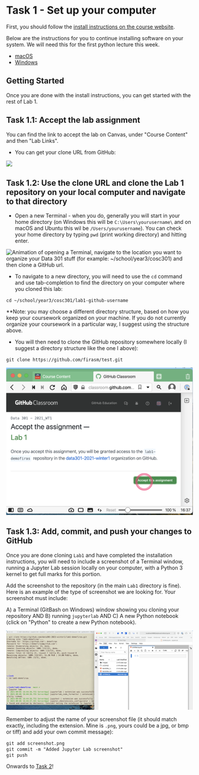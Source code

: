 # Task 1 - Set up your computer

First, you should follow the [install instructions on the course website](https://firas.moosvi.com/courses/cosc301/2022_WT1/notes/setup/stack.html#).

Below are the instructions for you to continue installing software on your system. We will need this for the first python lecture this week.

- [macOS](https://firas.moosvi.com/courses/cosc301/2022_WT1/notes/setup/install_ds_stack_mac.html)
- [Windows](https://firas.moosvi.com/courses/cosc301/2022_WT1/notes/setup/install_ds_stack_windows.html)

## Getting Started

Once you are done with the install instructions, you can get started with the rest of Lab 1.

## Task 1.1: Accept the lab assignment
You can find the link to accept the lab on Canvas, under "Course Content" and then "Lab Links".

- You can get your clone URL from GitHub:

![](cloneURL.png)

## Task 1.2: Use the clone URL and clone the Lab 1 repository on your local computer and navigate to that directory

- Open a new Terminal - when you do, generally you will start in your home directory (on Windows this will be `C:\Users\yourusername\` and on macOS and Ubuntu this wil be `/Users/yourusername`). You can check your home directory by typing `pwd` (print working directory) and hitting enter.

![Animation of opening a Terminal, navigate to the location you want to organize your Data 301 stuff (for example: `~/school/year3/cosc301`) and then clone a GitHub url.](navigating.gif)

- To navigate to a new directory, you will need to use the `cd` command and use tab-completion to find the directory on your computer where you cloned this lab:

```
cd ~/school/year3/cosc301/lab1-github-username
```
**Note: you may choose a different directory structure, based on how you keep your coursework organized on your machine. If you do not currently organize your coursework in a particular way, I suggest using the structure above.

- You will then need to clone the GitHub repository somewhere locally (I suggest a directory structure like the one I above):

```
git clone https://github.com/firasm/test.git
```

![](images/lab_accept.png)

## Task 1.3: Add, commit, and push your changes to GitHub

Once you are done cloning `Lab1` and have completed the installation instructions, you will need to include a screenshot of a Terminal window, running a Jupyter Lab session locally on your computer, with a Python 3 kernel to get full marks for this portion.

Add the screenshot to the repository (in the main `Lab1` directory is fine).
Here is an example of the type of screenshot we are looking for.
Your screenshot must include:

A) a Terminal (GitBash on Windows) window showing you cloning your repository AND
B) running `jupyterlab` AND 
C) A new Python notebook (click on "Python" to create a new Python notebook).

![](images/terminal_clone.png)

Remember to adjust the name of your screenshot file (it should match exactly, including the extension.
Mine is `.png`, yours could be a jpg, or bmp or tiff) and add your own commit message):

```
git add screenshot.png
git commit -m "Added Jupyter Lab screenshot"
git push
```

Onwards to [Task 2](./Task2.md)!
